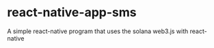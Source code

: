 # react-native-app-sms
 A simple react-native program that uses the solana web3.js with react-native
